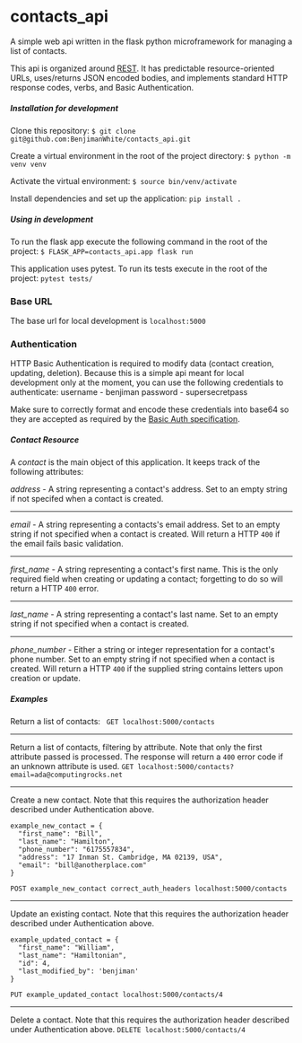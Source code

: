 # contacts_api
A simple web api written in the flask python microframework for managing a list of contacts.

This api is organized around [REST](https://en.wikipedia.org/wiki/Representational_state_transfer). It has predictable resource-oriented URLs, uses/returns JSON encoded bodies, and implements standard HTTP response codes, verbs, and Basic Authentication.

##### Installation for development
Clone this repository:
`$ git clone git@github.com:BenjimanWhite/contacts_api.git`

Create a virtual environment in the root of the project directory:
`$ python -m venv venv`

Activate the virtual environment:
`$ source bin/venv/activate`

Install dependencies and set up the application:
`pip install .`

##### Using in development
To run the flask app execute the following command in the root of the project:
`$ FLASK_APP=contacts_api.app flask run`

This application uses pytest. To run its tests execute in the root of the project:
`pytest tests/`

### Base URL
The base url for local development is `localhost:5000`

### Authentication
HTTP Basic Authentication is required to modify data (contact creation, updating, deletion). Because this is a simple api meant for local development only at the moment, you can use the following credentials to authenticate:
username - benjiman
password - supersecretpass

Make sure to correctly format and encode these credentials into base64 so they are accepted as required by the [Basic Auth specification](https://tools.ietf.org/html/rfc7617).

##### Contact Resource
A *contact* is the main object of this application. It keeps track of the following attributes:

*address* - A string representing a contact's address. Set to an empty string if not specifed when a contact is created.
___
*email* - A string representing a contacts's email address. Set to an empty string if not specified when a contact is created. Will return a HTTP `400` if the email fails basic validation. 
___
*first_name* - A string representing a contact's first name. This is the only required field when creating or updating a contact; forgetting to do so will return a HTTP `400` error.
___
*last_name* - A string representing a contact's last name. Set to an empty string if not specified when a contact is created.
___
*phone_number* - Either a string or integer representation for a contact's phone number. Set to an empty string if not specified when a contact is created. Will return a HTTP `400` if the supplied string contains letters upon creation or update.

##### Examples

Return a list of contacts:
` GET localhost:5000/contacts`
___
Return a list of contacts, filtering by attribute. Note that only the first attribute passed is processed. The response will return a `400` error code if an unknown attribute is used.
`GET localhost:5000/contacts?email=ada@computingrocks.net`
___
Create a new contact. Note that this requires the authorization header described under Authentication above.
```
example_new_contact = {
  "first_name": "Bill",
  "last_name": "Hamilton",
  "phone_number": "6175557834",
  "address": "17 Inman St. Cambridge, MA 02139, USA",
  "email": "bill@anotherplace.com"
}
```

`POST example_new_contact correct_auth_headers localhost:5000/contacts`
___
Update an existing contact. Note that this requires the authorization header described under Authentication above.
```
example_updated_contact = {
  "first_name": "William",
  "last_name": "Hamiltonian",
  "id": 4,
  "last_modified_by": 'benjiman'
}
```

`PUT example_updated_contact localhost:5000/contacts/4`
___
Delete a contact. Note that this requires the authorization header described under Authentication above.
`DELETE localhost:5000/contacts/4`

































